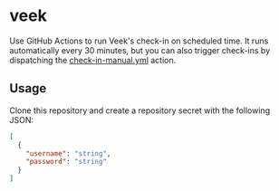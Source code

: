 # veek

Use GitHub Actions to run Veek's check-in on scheduled time. It runs automatically every 30 minutes, but you can also trigger check-ins by dispatching the [check-in-manual.yml](.github/workflows/check-in-manual.yml) action.

## Usage

Clone this repository and create a repository secret with the following JSON:

```json
[
  {
    "username": "string",
    "password": "string"
  }
]
```
